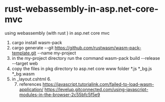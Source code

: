 # rust-webassembly-in-asp.net-core-mvc
using webassembly (with rust ) in asp.net core mvc



1. cargo install wasm-pack
2. cargo generate --git https://github.com/rustwasm/wasm-pack-template.git --name my-project
3. in the my-project directory run the command wasm-pack build --release --target web
4. copy the files  in pkg directory to asp.net core www folder
	*.js
	*_bg.js
	*_bg.wasm
5. in _layout.cshtml
		<script type="module" src="~/samplewasm.js"></script>
6.<script type="module">
    import init from './samplewasm.js';
    import { greet } from './samplewasm.js';
    async function run() {
        await init();
        greet();
    }
    run();
</script>

7. references
	https://javascript.tutorialink.com/failed-to-load-wasm-application/
	https://levelup.gitconnected.com/using-javascript-modules-in-the-browser-2c55bfc5f5e9
